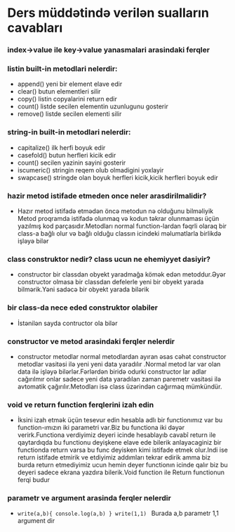 # Ders müddətində verilən sualların cavabları

 ###  index->value ile key->value yanasmalari arasindaki ferqler

    

 ### listin built-in metodlari nelerdir:

 * append() yeni bir element elave edir
 * clear() butun elementleri silir
 * copy() listin copyalarini return edir
 * count() listde secilen elementin uzunlugunu gosterir
 * remove() listde secilen elementi silir 

 ### string-in built-in metodlari nelerdir:
 * capitalize() ilk herfi boyuk edir
 * casefold() butun herfleri kicik edir
 * count() secilen yazinin sayini gosterir
 * iscumeric() stringin reqem olub olmadigini yoxlayir
 * swapcase() stringde olan boyuk herfleri kicik,kicik herfleri boyuk edir

 ### hazir metod istifade etmeden once neler arasdirilmalidir?

 * Hazır metod istifadə etmədən öncə metodun nə olduğunu bilməliyik
   Metod proqramda istifadə olunmaq və kodun təkrar olunmaması üçün yazılmış  kod parçasıdır.Metodları normal function-lardan fəqrli olaraq bir class-a bağlı olur və bağlı olduğu classın icindeki məlumatlarla birlikdə işləyə bilər
  
  
 
 ### class construktor nedir? class ucun ne ehemiyyet dasiyir?

  * constructor bir classdan obyekt yaradmağa kömək edən metoddur.Əyər  constructor olmasa bir classdan defelerle yeni bir obyekt yarada bilmərik.Yəni sadəcə bir obyekt yarada bilərik
     
 
 ### bir class-da nece eded construktor olabiler

  * İstənilən sayda contructor ola bilər
 
 ### constructor ve metod arasindaki ferqler nelerdir

  *  constructor metodlar normal metodlardan ayıran əsas cəhət constructor metodlar vasitəsi ilə yeni yeni data yaradılır
     .Normal metod lar var olan data ilə işləyə bilərlər.Fərlərdən biridə odurki constructor lar adlar cağırılmır onlar sadece yeni data yaradılan zaman paremetr vasitəsi ilə avtomatik çağırılır.Metodları isə class üzərindən cağırmaq mümkündür.
    
  

 
 ### void ve return function ferqlerini izah edin

  * İksini izah etmək üçün tesevur edin hesabla adlı bir functionımız var bu function-ımızın iki parametri var.Biz   bu      functiona  iki dəyər  verirk.Functiona  verdiyimiz deyeri icinde hesablayıb cavabî return ile
  qaytardıqda bu functionu deyişkene elave ede bilerik anlayacaginiz bir functionda 
  return varsa bu func  deyisken kimi istifade etmek olur.Indi ise return istifade etmirik ve etdiyimiz addımları 
  tekrar edirik amma biz burda return etmediyimiz ucun hemin deyer functionın icinde qalır biz bu deyeri sadece 
  ekrana yazdıra bilerik.Void function ile Return functionun ferqi budur
  
 
 ### parametr ve argument arasinda ferqler nelerdir
 
  * 
    `write(a,b){
    console.log(a,b)
    }
    write(1,1)
    `
    Burada a,b  parametr 1,1 argument dir
